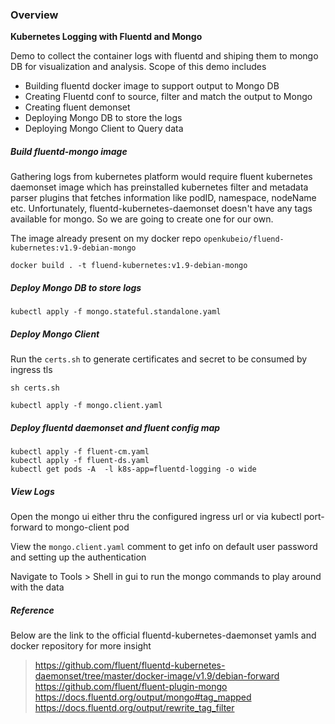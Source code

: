 ### Overview
**Kubernetes Logging with Fluentd and Mongo**

Demo to collect the container logs with fluentd and shiping them to mongo DB for visualization and analysis.
Scope of this demo includes
- Building fluentd docker image to support output to Mongo DB 
- Creating Fluentd conf to source, filter and match the output to Mongo
- Creating fluent demonset
- Deploying Mongo DB to store the logs
- Deploying Mongo Client to Query data


##### Build fluentd-mongo image 

Gathering logs from kubernetes platform would require fluent kubernetes daemonset image which has preinstalled kubernetes filter and metadata parser
plugins that fetches information like podID, namespace, nodeName etc.
Unfortunately, fluentd-kubernetes-daemonset doesn't have any tags available for mongo. So we are going to create one for our own.

The image already present on my docker repo `openkubeio/fluend-kubernetes:v1.9-debian-mongo`

```
docker build . -t fluend-kubernetes:v1.9-debian-mongo
```

##### Deploy Mongo DB to store logs

```
kubectl apply -f mongo.stateful.standalone.yaml
```

##### Deploy Mongo Client

Run the `certs.sh` to generate certificates and secret to be consumed by ingress tls

```
sh certs.sh

kubectl apply -f mongo.client.yaml
```

##### Deploy fluentd daemonset and fluent config map
```
kubectl apply -f fluent-cm.yaml
kubectl apply -f fluent-ds.yaml
kubectl get pods -A  -l k8s-app=fluentd-logging -o wide 
```

##### View Logs

Open the mongo ui either thru the configured ingress url or via kubectl port-forward to mongo-client pod

View the `mongo.client.yaml` comment to get info on default user password and setting up the authentication 

Navigate to Tools > Shell in gui to run the  mongo commands to play around with the data

##### Reference
Below are the link to the official fluentd-kubernetes-daemonset yamls and docker repository for more insight

> https://github.com/fluent/fluentd-kubernetes-daemonset/tree/master/docker-image/v1.9/debian-forward
> https://github.com/fluent/fluent-plugin-mongo
> https://docs.fluentd.org/output/mongo#tag_mapped
> https://docs.fluentd.org/output/rewrite_tag_filter






